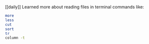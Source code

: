 [[daily]]
Learned more about reading files in terminal
commands like:
```bash
more
less
cut 
sort
tr
column -t
```
